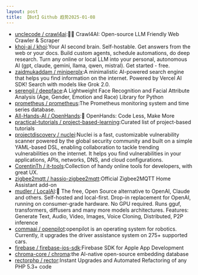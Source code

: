 ```yaml
---
layout: post
title: 【Bot】Github 趋势2025-01-08
---
```


* [unclecode / crawl4ai](https://github.com/unclecode/crawl4ai):🚀🤖 Crawl4AI: Open-source LLM Friendly Web Crawler & Scraper
* [khoj-ai / khoj](https://github.com/khoj-ai/khoj):Your AI second brain. Self-hostable. Get answers from the web or your docs. Build custom agents, schedule automations, do deep research. Turn any online or local LLM into your personal, autonomous AI (gpt, claude, gemini, llama, qwen, mistral). Get started - free.
* [zaidmukaddam / miniperplx](https://github.com/zaidmukaddam/miniperplx):A minimalistic AI-powered search engine that helps you find information on the internet. Powered by Vercel AI SDK! Search with models like Grok 2.0.
* [serengil / deepface](https://github.com/serengil/deepface):A Lightweight Face Recognition and Facial Attribute Analysis (Age, Gender, Emotion and Race) Library for Python
* [prometheus / prometheus](https://github.com/prometheus/prometheus):The Prometheus monitoring system and time series database.
* [All-Hands-AI / OpenHands](https://github.com/All-Hands-AI/OpenHands):🙌 OpenHands: Code Less, Make More
* [practical-tutorials / project-based-learning](https://github.com/practical-tutorials/project-based-learning):Curated list of project-based tutorials
* [projectdiscovery / nuclei](https://github.com/projectdiscovery/nuclei):Nuclei is a fast, customizable vulnerability scanner powered by the global security community and built on a simple YAML-based DSL, enabling collaboration to tackle trending vulnerabilities on the internet. It helps you find vulnerabilities in your applications, APIs, networks, DNS, and cloud configurations.
* [CorentinTh / it-tools](https://github.com/CorentinTh/it-tools):Collection of handy online tools for developers, with great UX.
* [zigbee2mqtt / hassio-zigbee2mqtt](https://github.com/zigbee2mqtt/hassio-zigbee2mqtt):Official Zigbee2MQTT Home Assistant add-on
* [mudler / LocalAI](https://github.com/mudler/LocalAI):🤖 The free, Open Source alternative to OpenAI, Claude and others. Self-hosted and local-first. Drop-in replacement for OpenAI, running on consumer-grade hardware. No GPU required. Runs gguf, transformers, diffusers and many more models architectures. Features: Generate Text, Audio, Video, Images, Voice Cloning, Distributed, P2P inference
* [commaai / openpilot](https://github.com/commaai/openpilot):openpilot is an operating system for robotics. Currently, it upgrades the driver assistance system on 275+ supported cars.
* [firebase / firebase-ios-sdk](https://github.com/firebase/firebase-ios-sdk):Firebase SDK for Apple App Development
* [chroma-core / chroma](https://github.com/chroma-core/chroma):the AI-native open-source embedding database
* [rectorphp / rector](https://github.com/rectorphp/rector):Instant Upgrades and Automated Refactoring of any PHP 5.3+ code
